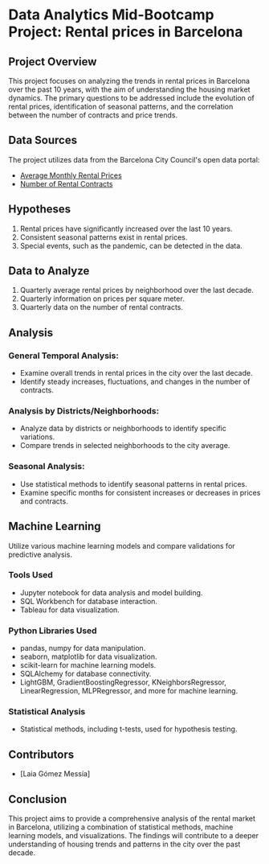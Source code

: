 # Data Analytics Mid-Bootcamp Project: Rental prices in Barcelona

## Project Overview
This project focuses on analyzing the trends in rental prices in Barcelona over the past 10 years, with the aim of understanding the housing market dynamics. The primary questions to be addressed include the evolution of rental prices, identification of seasonal patterns, and the correlation between the number of contracts and price trends.

## Data Sources
The project utilizes data from the Barcelona City Council's open data portal:
- [Average Monthly Rental Prices](https://opendata-ajuntament.barcelona.cat/data/en/dataset/est-mercat-immobiliari-lloguer-mitja-mensual)
- [Number of Rental Contracts](https://opendata-ajuntament.barcelona.cat/data/ca/dataset/est-mercat-immobiliari-lloguer-nombre-contractes/resource/951ee1a0-5105-4e8c-a459-3ef7b7cc2ed6?inner_span=True)

## Hypotheses
1. Rental prices have significantly increased over the last 10 years.
2. Consistent seasonal patterns exist in rental prices.
3. Special events, such as the pandemic, can be detected in the data.

## Data to Analyze
1. Quarterly average rental prices by neighborhood over the last decade.
2. Quarterly information on prices per square meter.
3. Quarterly data on the number of rental contracts.

## Analysis
### General Temporal Analysis:
- Examine overall trends in rental prices in the city over the last decade.
- Identify steady increases, fluctuations, and changes in the number of contracts.

### Analysis by Districts/Neighborhoods:
- Analyze data by districts or neighborhoods to identify specific variations.
- Compare trends in selected neighborhoods to the city average.

### Seasonal Analysis:
- Use statistical methods to identify seasonal patterns in rental prices.
- Examine specific months for consistent increases or decreases in prices and contracts.

## Machine Learning
Utilize various machine learning models and compare validations for predictive analysis.

### Tools Used
- Jupyter notebook for data analysis and model building.
- SQL Workbench for database interaction.
- Tableau for data visualization.

### Python Libraries Used
- pandas, numpy for data manipulation.
- seaborn, matplotlib for data visualization.
- scikit-learn for machine learning models.
- SQLAlchemy for database connectivity.
- LightGBM, GradientBoostingRegressor, KNeighborsRegressor, LinearRegression, MLPRegressor, and more for machine learning.

### Statistical Analysis
- Statistical methods, including t-tests, used for hypothesis testing.

## Contributors
- [Laia Gómez Messía]

## Conclusion
This project aims to provide a comprehensive analysis of the rental market in Barcelona, utilizing a combination of statistical methods, machine learning models, and visualizations. The findings will contribute to a deeper understanding of housing trends and patterns in the city over the past decade.
